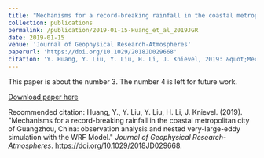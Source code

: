 ```yaml
---
title: "Mechanisms for a record-breaking rainfall in the coastal metropolitan city of Guangzhou, China: observation analysis and nested very-large-eddy simulation with the WRF Model"
collection: publications
permalink: /publication/2019-01-15-Huang_et_al_2019JGR
date: 2019-01-15
venue: 'Journal of Geophysical Research-Atmospheres'
paperurl: 'https://doi.org/10.1029/2018JD029668'
citation: 'Y. Huang, Y. Liu, Y. Liu, H. Li, J. Knievel, 2019: &quot;Mechanisms for a record-breaking rainfall in the coastal metropolitan city of Guangzhou, China: observation analysis and nested very-large-eddy simulation with the WRF Model.&quot; <i>Journal of Geophysical Research-Atmospheres</i>. In press'
---
```

This paper is about the number 3. The number 4 is left for future work.

[Download paper here](https://doi.org/10.1029/2018JD029668)

Recommended citation: Huang, Y., Y. Liu, Y. Liu, H. Li, J. Knievel. (2019). "Mechanisms for a record-breaking rainfall in the coastal metropolitan city of Guangzhou, China: observation analysis and nested very-large-eddy simulation with the WRF Model." <i>Journal of Geophysical Research-Atmospheres</i>. https://doi.org/10.1029/2018JD029668.
